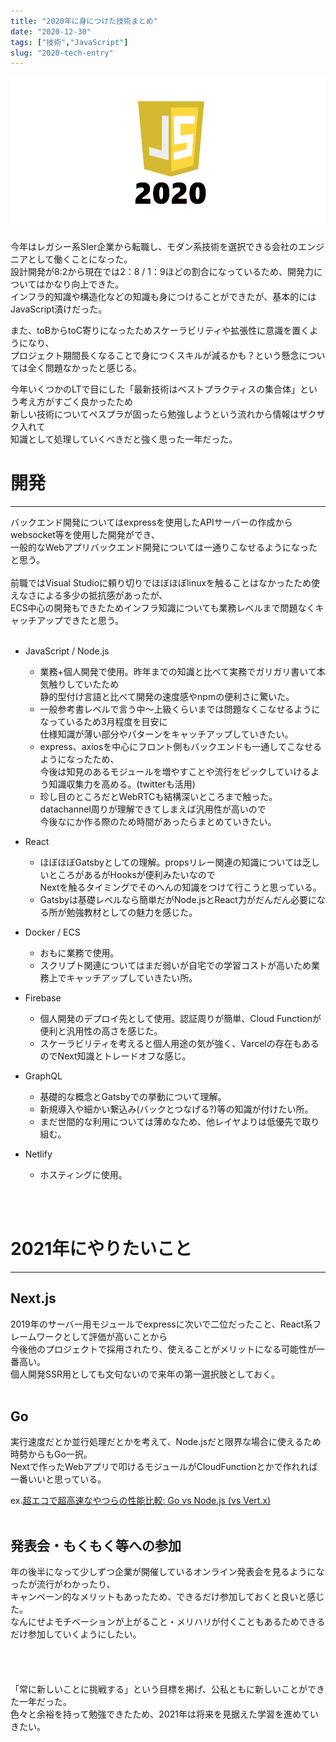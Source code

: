 ```yaml
---
title: "2020年に身につけた技術まとめ"
date: "2020-12-30"
tags: ["技術","JavaScript"]
slug: "2020-tech-entry"
---
```


![a](../images/posts-image/2020-12-30.png)

今年はレガシー系SIer企業から転職し、モダン系技術を選択できる会社のエンジニアとして働くことになった。<br>
設計開発が8:2から現在では2：8 / 1：9ほどの割合になっているため、開発力についてはかなり向上できた。<br>
インフラ的知識や構造化などの知識も身につけることができたが、基本的にはJavaScript漬けだった。<br>

また、toBからtoC寄りになったためスケーラビリティや拡張性に意識を置くようになり、<br>
プロジェクト期間長くなることで身につくスキルが減るかも？という懸念については全く問題なかったと感じる。

今年いくつかのLTで目にした「最新技術はベストプラクティスの集合体」という考え方がすごく良かったため<br>
新しい技術についてペスプラが固ったら勉強しようという流れから情報はザクザク入れて<br>
知識として処理していくべきだと強く思った一年だった。<br>

# 開発
------------------------------------------------------------------------------------------------------------
バックエンド開発についてはexpressを使用したAPIサーバーの作成からwebsocket等を使用した開発ができ、<br>
一般的なWebアプリバックエンド開発については一通りこなせるようになったと思う。<br>
<br>
前職ではVisual Studioに頼り切りでほぼほぼlinuxを触ることはなかったため使えなさによる多少の抵抗感があったが、<br>
ECS中心の開発もできたためインフラ知識についても業務レベルまで問題なくキャッチアップできたと思う。<br>
<br>

* JavaScript / Node.js
    * 業務+個人開発で使用。昨年までの知識と比べて実務でガリガリ書いて本気触りしていたため<br>
      静的型付け言語と比べて開発の速度感やnpmの便利さに驚いた。
    * 一般参考書レベルで言う中～上級くらいまでは問題なくこなせるようになっているため3月程度を目安に<br>
      仕様知識が薄い部分やパターンをキャッチアップしていきたい。
    * express、axiosを中心にフロント側もバックエンドも一通してこなせるようになったため、<br>
      今後は知見のあるモジュールを増やすことや流行をピックしていけるよう知識収集力を高める。(twitterも活用)
    * 珍し目のところだとWebRTCも結構深いところまで触った。datachannel周りが理解できてしまえば汎用性が高いので<br>
      今後なにか作る際のため時間があったらまとめていきたい。

* React
    * ほぼほぼGatsbyとしての理解。propsリレー関連の知識については乏しいところがあるがHooksが便利みたいなので<br>
      Nextを触るタイミングでそのへんの知識をつけて行こうと思っている。
    * Gatsbyは基礎レベルなら簡単だがNode.jsとReact力がだんだん必要になる所が勉強教材としての魅力を感じた。

* Docker / ECS
    * おもに業務で使用。
    * スクリプト関連についてはまだ弱いが自宅での学習コストが高いため業務上でキャッチアップしていきたい所。

* Firebase
    * 個人開発のデプロイ先として使用。認証周りが簡単、Cloud Functionが便利と汎用性の高さを感じた。
    * スケーラビリティを考えると個人用途の気が強く、Varcelの存在もあるのでNext知識とトレードオフな感じ。

* GraphQL
    * 基礎的な概念とGatsbyでの挙動について理解。
    * 新規導入や細かい繋込み(バックとつなげる?)等の知識が付けたい所。
    * まだ世間的な利用については薄めなため、他レイヤよりは低優先で取り組む。

* Netlify
    * ホスティングに使用。

<br>
<br>

# 2021年にやりたいこと
------------------------------------------------------------------------------------------------------------

## Next.js
2019年のサーバー用モジュールでexpressに次いで二位だったこと、React系フレームワークとして評価が高いことから<br>
今後他のプロジェクトで採用されたり、使えることがメリットになる可能性が一番高い。<br>
個人開発SSR用としても文句ないので来年の第一選択肢としておく。<br>
<br>

## Go
実行速度だとか並行処理だとかを考えて、Node.jsだと限界な場合に使えるため時勢からもGo一択。<br>
Nextで作ったWebアプリで叩けるモジュールがCloudFunctionとかで作れれば一番いいと思っている。<br>

ex.[超エコで超高速なやつらの性能比較: Go vs Node.js (vs Vert.x)](https://qiita.com/LightSpeedC/items/c3537a265fb9f3152f4c)<br>
<br>

## 発表会・もくもく等への参加

年の後半になって少しずつ企業が開催しているオンライン発表会を見るようになったが流行がわかったり、<br>
キャンペーン的なメリットもあったため、できるだけ参加しておくと良いと感じた。<br>
なんにせよモチベーションが上がること・メリハリが付くこともあるためできるだけ参加していくようにしたい。<br>
<br>
<br><br><br>
「常に新しいことに挑戦する」という目標を掲げ、公私ともに新しいことができた一年だった。<br>
色々と余裕を持って勉強できたため、2021年は将来を見据えた学習を進めていきたい。